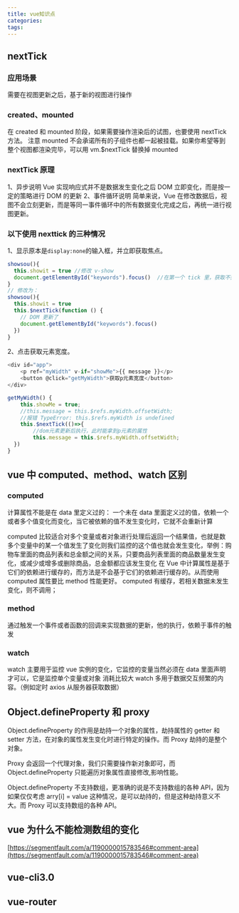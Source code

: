 ```yaml
---
title: vue知识点
categories:
tags:
---
```


## nextTick

### 应用场景

需要在视图更新之后，基于新的视图进行操作

### created、mounted

在 created 和 mounted 阶段，如果需要操作渲染后的试图，也要使用 nextTick 方法。
注意 mounted 不会承诺所有的子组件也都一起被挂载。如果你希望等到整个视图都渲染完毕，可以用 vm.\$nextTick 替换掉 mounted

### nextTick 原理

1、异步说明
Vue 实现响应式并不是数据发生变化之后 DOM 立即变化，而是按一定的策略进行 DOM 的更新
2、事件循环说明
简单来说，Vue 在修改数据后，视图不会立刻更新，而是等同一事件循环中的所有数据变化完成之后，再统一进行视图更新。

### 以下使用 nexttick 的三种情况

1、显示原本是`display:none`的输入框，并立即获取焦点。

```javascript
showsou(){
  this.showit = true //修改 v-show
  document.getElementById("keywords").focus()  //在第一个 tick 里，获取不到输入框，自然也获取不到焦点
}
// 修改为：
showsou(){
  this.showit = true
  this.$nextTick(function () {
    // DOM 更新了
    document.getElementById("keywords").focus()
  })
}
```

2、点击获取元素宽度。

```javascript
<div id="app">
    <p ref="myWidth" v-if="showMe">{{ message }}</p>
    <button @click="getMyWidth">获取p元素宽度</button>
</div>

getMyWidth() {
    this.showMe = true;
    //this.message = this.$refs.myWidth.offsetWidth;
    //报错 TypeError: this.$refs.myWidth is undefined
    this.$nextTick(()=>{
        //dom元素更新后执行，此时能拿到p元素的属性
        this.message = this.$refs.myWidth.offsetWidth;
  })
}
```

## vue 中 computed、method、watch 区别

### computed

计算属性不能是在 data 里定义过的： 一个未在 data 里面定义过的值，依赖一个或者多个值变化而变化，当它被依赖的值不发生变化时，它就不会重新计算

computed 比较适合对多个变量或者对象进行处理后返回一个结果值，也就是数多个变量中的某一个值发生了变化则我们监控的这个值也就会发生变化，举例：购物车里面的商品列表和总金额之间的关系，只要商品列表里面的商品数量发生变化，或减少或增多或删除商品，总金额都应该发生变化
在 Vue 中计算属性是基于它们的依赖进行缓存的，而方法是不会基于它们的依赖进行缓存的。从而使用 computed 属性要比 method 性能更好。
computed 有缓存，若相关数据未发生变化，则不调用；

### method

通过触发一个事件或者函数的回调来实现数据的更新，他的执行，依赖于事件的触发

### watch

watch 主要用于监控 vue 实例的变化，它监控的变量当然必须在 data 里面声明才可以，它是监控单个变量或对象
消耗比较大
watch 多用于数据交互频繁的内容。（例如定时 axios 从服务器获取数据）

## Object.defineProperty 和 proxy

Object.defineProperty 的作用是劫持一个对象的属性，劫持属性的 getter 和 setter 方法，在对象的属性发生变化时进行特定的操作。而 Proxy 劫持的是整个对象。

Proxy 会返回一个代理对象，我们只需要操作新对象即可，而 Object.defineProperty 只能遍历对象属性直接修改,影响性能。

Object.defineProperty 不支持数组，更准确的说是不支持数组的各种 API，因为如果仅仅考虑 arry[i] = value 这种情况，是可以劫持的，但是这种劫持意义不大。而 Proxy 可以支持数组的各种 API。

## vue 为什么不能检测数组的变化

[https://segmentfault.com/a/1190000015783546#comment-area](https://segmentfault.com/a/1190000015783546#comment-area)

## vue-cli3.0

## vue-router
